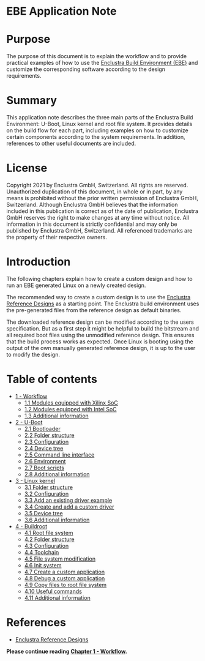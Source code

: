 # EBE Application Note

# Purpose
The purpose of this document is to explain the workflow and to provide practical examples of how to use the [Enclustra Build Environment (EBE)](https://www.enclustra.com/en/products/tools/linux-build-environment/) and customize the corresponding software according to the design requirements.

# Summary
This application note describes the three main parts of the Enclustra Build Environment: U-Boot, Linux kernel and root file system. It provides details on the build flow for each part, including examples on how to customize certain components according to the system requirements. In addition, references to other useful documents are included.

# License
Copyright 2021 by Enclustra GmbH, Switzerland. All rights are reserved. Unauthorized duplication of this document, in whole or in part, by any means is prohibited without the prior written permission of Enclustra GmbH, Switzerland. Although Enclustra GmbH believes that the information included in this publication is correct as of the date of publication, Enclustra GmbH reserves the right to make changes at any time without notice. All information in this document is strictly confidential and may only be published by Enclustra GmbH, Switzerland. All referenced trademarks are the property of their respective owners.

# Introduction
The following chapters explain how to create a custom design and how to run an EBE generated Linux on a newly created design.

The recommended way to create a custom design is to use the [Enclustra Reference Designs](https://www.github.com/enclustra) as a starting point. The Enclustra build environment uses the pre-generated files from the reference design as
default binaries.

The downloaded reference design can be modified according to the users specification. But as a first step it might be helpful to build the bitstream and all required boot files using the unmodified reference design. This ensures that the build process works as expected. Once Linux is booting using the output of the own manually generated reference design, it is up to the user to modify the design.

# Table of contents
* [1 - Workflow](./Chapter-1-Workflow.md)
    - [1.1 Modules equipped with Xilinx SoC](Chapter-1-Workflow.md#11---modules-equipped-with-xilinx-soc)
   - [1.2 Modules equipped with Intel SoC](Chapter-1-Workflow.md#12---modules-equipped-with-intel-soc)
   - [1.3 Additional information](Chapter-1-Workflow.md#13-additional-information)
* [2 - U-Boot](./Chapter-2-U-Boot.md)
    - [2.1 Bootloader](Chapter-2-U-Boot.md#21---bootloader)
    - [2.2 Folder structure](Chapter-2-U-Boot.md#22---folder-structure)
    - [2.3 Configuration](Chapter-2-U-Boot.md#23---configuration)
    - [2.4 Device tree](Chapter-2-U-Boot.md#24---device-tree)
    - [2.5 Command line interface](Chapter-2-U-Boot.md#25---command-line-interface)
    - [2.6 Environment](Chapter-2-U-Boot.md#26---environment)
    - [2.7 Boot scripts](Chapter-2-U-Boot.md#27---boot-scripts)
    - [2.8 Additional information](Chapter-2-U-Boot.md#28---additional-information)
* [3 - Linux kernel](./Chapter-3-Linux-Kernel.md)
    - [3.1 Folder structure](Chapter-3-Linux-Kernel.md#31---folder-structure)
    - [3.2 Configuration](Chapter-3-Linux-Kernel.md#32---configuration)
    - [3.3 Add an existing driver example](Chapter-3-Linux-Kernel.md#33---add-an-existing-driver-example)
    - [3.4 Create and add a custom driver](Chapter-3-Linux-Kernel.md#34---create-and-add-a-custom-driver)
    - [3.5 Device tree](Chapter-3-Linux-Kernel.md#35---device-tree)
    - [3.6 Additional information](Chapter-3-Linux-Kernel.md#36---additional-information)
* [4 - Buildroot](./Chapter-4-Buildroot.md)
    - [4.1 Root file system](Chapter-4-Buildroot.md#41---root-file-system)
    - [4.2 Folder structure](Chapter-4-Buildroot.md#42---folder-structure)
    - [4.3 Configuration](Chapter-4-Buildroot.md#43---configuration)
    - [4.4 Toolchain](Chapter-4-Buildroot.md#44---toolchain)
    - [4.5 File system modification](Chapter-4-Buildroot.md#45---file-system-modification)
    - [4.6 Init system](Chapter-4-Buildroot.md#46---init-system)
    - [4.7 Create a custom application](Chapter-4-Buildroot.md#47---create-a-custom-application)
    - [4.8 Debug a custom application](Chapter-4-Buildroot.md#48---debug-a-custom-application)
    - [4.9 Copy files to root file system](Chapter-4-Buildroot.md#49---copy-files-to-root-file-system)
    - [4.10 Useful commands](Chapter-4-Buildroot.md#410---useful-commands)
    - [4.11 Additional information](Chapter-4-Buildroot.md#411---additional-information)
# References
* [Enclustra Reference Designs](https://www.github.com/enclustra)

**Please continue reading [Chapter 1 - Workflow](./Chapter-1-Workflow.md).**
